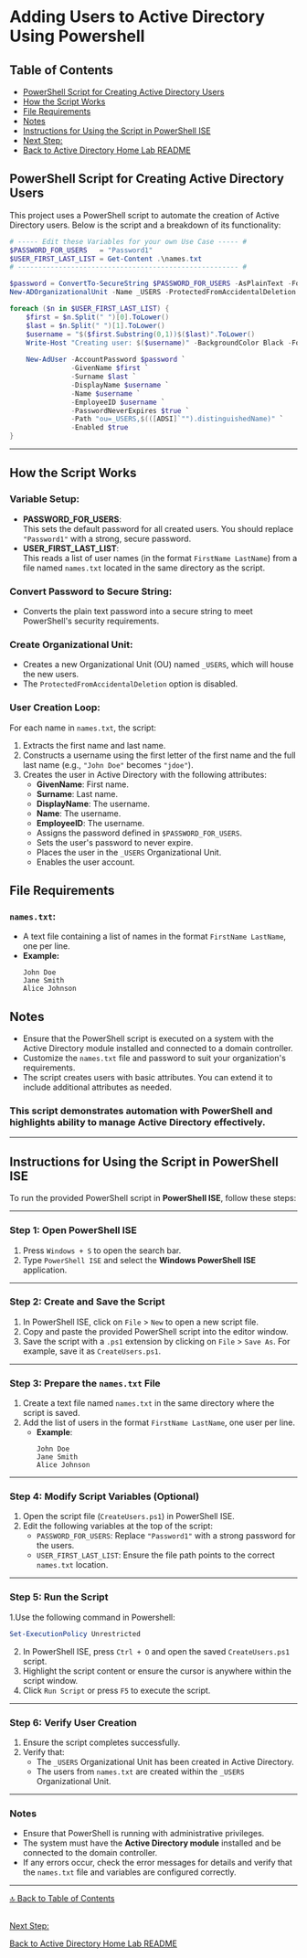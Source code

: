 # Adding Users to Active Directory Using Powershell

## Table of Contents
- [PowerShell Script for Creating Active Directory Users]()
- [How the Script Works]()
- [File Requirements]()
- [Notes]()
- [Instructions for Using the Script in PowerShell ISE]()
- [Next Step:](docs/.md)
- [Back to Active Directory Home Lab README](../README.md)


## PowerShell Script for Creating Active Directory Users

This project uses a PowerShell script to automate the creation of Active Directory users. Below is the script and a breakdown of its functionality:

```powershell
# ----- Edit these Variables for your own Use Case ----- #
$PASSWORD_FOR_USERS   = "Password1"
$USER_FIRST_LAST_LIST = Get-Content .\names.txt
# ------------------------------------------------------ #

$password = ConvertTo-SecureString $PASSWORD_FOR_USERS -AsPlainText -Force
New-ADOrganizationalUnit -Name _USERS -ProtectedFromAccidentalDeletion $false

foreach ($n in $USER_FIRST_LAST_LIST) {
    $first = $n.Split(" ")[0].ToLower()
    $last = $n.Split(" ")[1].ToLower()
    $username = "$($first.Substring(0,1))$($last)".ToLower()
    Write-Host "Creating user: $($username)" -BackgroundColor Black -ForegroundColor Cyan
    
    New-AdUser -AccountPassword $password `
               -GivenName $first `
               -Surname $last `
               -DisplayName $username `
               -Name $username `
               -EmployeeID $username `
               -PasswordNeverExpires $true `
               -Path "ou=_USERS,$(([ADSI]`"").distinguishedName)" `
               -Enabled $true
}
```
---

## How the Script Works

### Variable Setup:
- **PASSWORD_FOR_USERS**:  
  This sets the default password for all created users. You should replace `"Password1"` with a strong, secure password.  
- **USER_FIRST_LAST_LIST**:  
  This reads a list of user names (in the format `FirstName LastName`) from a file named `names.txt` located in the same directory as the script.

### Convert Password to Secure String:
- Converts the plain text password into a secure string to meet PowerShell's security requirements.

### Create Organizational Unit:
- Creates a new Organizational Unit (OU) named `_USERS`, which will house the new users.  
- The `ProtectedFromAccidentalDeletion` option is disabled.

### User Creation Loop:
For each name in `names.txt`, the script:
1. Extracts the first name and last name.
2. Constructs a username using the first letter of the first name and the full last name (e.g., `"John Doe"` becomes `"jdoe"`).
3. Creates the user in Active Directory with the following attributes:
   - **GivenName**: First name.
   - **Surname**: Last name.
   - **DisplayName**: The username.
   - **Name**: The username.
   - **EmployeeID**: The username.
   - Assigns the password defined in `$PASSWORD_FOR_USERS`.
   - Sets the user's password to never expire.
   - Places the user in the `_USERS` Organizational Unit.
   - Enables the user account.

## File Requirements

### `names.txt`:
- A text file containing a list of names in the format `FirstName LastName`, one per line.  
- **Example:**
  ```plaintext
  John Doe
  Jane Smith
  Alice Johnson

## Notes

- Ensure that the PowerShell script is executed on a system with the Active Directory module installed and connected to a domain controller.
- Customize the `names.txt` file and password to suit your organization's requirements.
- The script creates users with basic attributes. You can extend it to include additional attributes as needed.

### This script demonstrates automation with PowerShell and highlights ability to manage Active Directory effectively.

---

## Instructions for Using the Script in PowerShell ISE

To run the provided PowerShell script in **PowerShell ISE**, follow these steps:

---

### Step 1: Open PowerShell ISE
1. Press `Windows + S` to open the search bar.
2. Type `PowerShell ISE` and select the **Windows PowerShell ISE** application.

---

### Step 2: Create and Save the Script
1. In PowerShell ISE, click on `File` > `New` to open a new script file.
2. Copy and paste the provided PowerShell script into the editor window.
3. Save the script with a `.ps1` extension by clicking on `File` > `Save As`. For example, save it as `CreateUsers.ps1`.

---

### Step 3: Prepare the `names.txt` File
1. Create a text file named `names.txt` in the same directory where the script is saved.
2. Add the list of users in the format `FirstName LastName`, one user per line.
   - **Example**:
     ```plaintext
     John Doe
     Jane Smith
     Alice Johnson
     ```

---

### Step 4: Modify Script Variables (Optional)
1. Open the script file (`CreateUsers.ps1`) in PowerShell ISE.
2. Edit the following variables at the top of the script:
   - `PASSWORD_FOR_USERS`: Replace `"Password1"` with a strong password for the users.
   - `USER_FIRST_LAST_LIST`: Ensure the file path points to the correct `names.txt` location.

---

### Step 5: Run the Script
1.Use the following command in Powershell: 

```powershell
Set-ExecutionPolicy Unrestricted
```
2. In PowerShell ISE, press `Ctrl + O` and open the saved `CreateUsers.ps1` script.
3. Highlight the script content or ensure the cursor is anywhere within the script window.
4. Click `Run Script` or press `F5` to execute the script.

---

### Step 6: Verify User Creation
1. Ensure the script completes successfully.
2. Verify that:
   - The `_USERS` Organizational Unit has been created in Active Directory.
   - The users from `names.txt` are created within the `_USERS` Organizational Unit.

---

### Notes
- Ensure that PowerShell is running with administrative privileges.
- The system must have the **Active Directory module** installed and be connected to the domain controller.
- If any errors occur, check the error messages for details and verify that the `names.txt` file and variables are configured correctly.

---

[🔝 Back to Table of Contents](#table-of-contents)

##
[Next Step:](docs/.md)

[Back to Active Directory Home Lab README](../README.md)
##